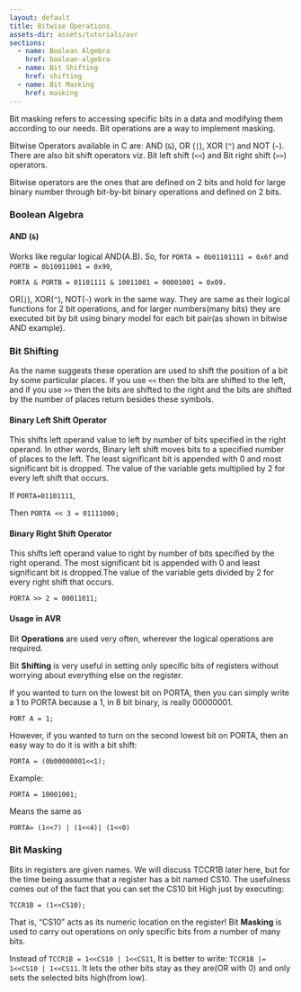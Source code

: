 ```yaml
---
layout: default
title: Bitwise Operations
assets-dir: assets/tutorials/avr
sections:
  - name: Boolean Algebra
    href: boolean-algebra
  - name: Bit Shifting
    href: shifting
  - name: Bit Masking
    href: masking
---
```


Bit masking refers to accessing specific bits in a data and modifying
them according to our needs. Bit operations are a way to implement
masking.

Bitwise Operators available in C are: AND (`&`), OR (`|`), XOR (`^`) and NOT
(`~`). There are also bit shift operators viz. Bit left shift (`<<`)
and Bit right shift (`>>`) operators.

Bitwise operators are the ones that are defined on 2 bits and hold for
large binary number through bit-by-bit binary operations and defined on
2 bits.

### Boolean Algebra <a name="boolean-algebra"></a>

#### AND (`&`)

Works like regular logical AND(A.B). So, for `PORTA = 0b01101111 = 0x6f` and `PORTB = 0b10011001 = 0x99`,

```
PORTA & PORTB = 01101111 & 10011001 = 00001001 = 0x09.
```

OR(`|`), XOR(`^`), NOT(`~`) work in the same way. They are same as their
logical functions for 2 bit operations, and for larger numbers(many
bits) they are executed bit by bit using binary model for each bit
pair(as shown in bitwise AND example).

### Bit Shifting <a name="shifting"></a>

As the name suggests these operation are used to shift the position of a
bit by some particular places. If you use `<<` then the bits are
shifted to the left, and if you use `>>` then the bits are shifted
to the right and the bits are shifted by the number of places return
besides these symbols.

#### Binary Left Shift Operator

This shifts left operand value to left by number of bits specified in
the right operand. In other words, Binary left shift moves bits to a
specified number of places to the left. The least significant bit is
appended with 0 and most significant bit is dropped. The value of the
variable gets multiplied by 2 for every left shift that occurs.

If `PORTA=01101111`,

Then `PORTA << 3 = 01111000;`

#### Binary Right Shift Operator

This shifts left operand value to right by number of bits specified by
the right operand. The most significant bit is appended with 0 and least
significant bit is dropped.The value of the variable gets divided by 2
for every right shift that occurs.

```
PORTA >> 2 = 00011011;
```

#### Usage in AVR

Bit **Operations** are used very often, wherever the logical operations
are required.

Bit **Shifting** is very useful in setting only specific bits of
registers without worrying about everything else on the register.

If you wanted to turn on the lowest bit on PORTA, then you can simply
write a 1 to PORTA because a 1, in 8 bit binary, is really 00000001.

```
PORT A = 1;
```

However, if you wanted to turn on the second lowest bit on PORTA, then
an easy way to do it is with a bit shift:

```
PORTA = (0b00000001<<1);
```

Example:

```
PORTA = 10001001;
```

Means the same as

```
PORTA= (1<<7) | (1<<4)| (1<<0)
```

### Bit Masking <a name="masking"></a>

Bits in registers are given names. We will discuss TCCR1B
later here, but for the time being assume that a register has a bit
named CS10. The usefulness comes out of the fact that you can set the
CS10 bit High just by executing:

```
TCCR1B = (1<<CS10);
```

That is, “CS10” acts as its numeric location on the register!
Bit **Masking** is used to carry out operations on only specific bits
from a number of many bits.

Instead of `TCCR1B = 1<<CS10 | 1<<CS11`,
It is better to write: `TCCR1B |= 1<<CS10 | 1<<CS11`.
It lets the other bits stay as they are(OR with 0) and only sets the
selected bits high(from low).
